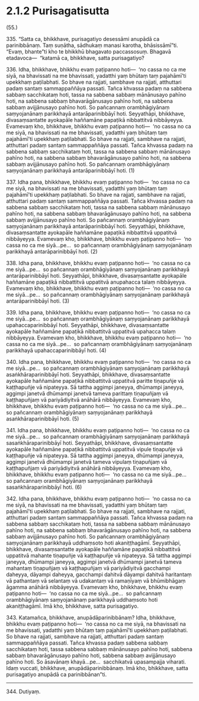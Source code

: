 

# 2.1.2 Purisagatisutta




(55.)

335\. “Satta ca, bhikkhave, purisagatiyo desessāmi anupādā ca parinibbānaṃ. Taṃ suṇātha, sādhukaṃ manasi karotha, bhāsissāmī”ti. “Evaṃ, bhante”ti kho te bhikkhū bhagavato paccassosuṃ. Bhagavā etadavoca—  “katamā ca, bhikkhave, satta purisagatiyo?

336\. Idha, bhikkhave, bhikkhu evaṃ paṭipanno hoti—  ‘no cassa no ca me siyā, na bhavissati na me bhavissati, yadatthi yaṃ bhūtaṃ taṃ pajahāmī’ti upekkhaṃ paṭilabhati. So bhave na rajjati, sambhave na rajjati, atthuttari padaṃ santaṃ sammappaññāya passati. Tañca khvassa padaṃ na sabbena sabbaṃ sacchikataṃ hoti, tassa na sabbena sabbaṃ mānānusayo pahīno hoti, na sabbena sabbaṃ bhavarāgānusayo pahīno hoti, na sabbena sabbaṃ avijjānusayo pahīno hoti. So pañcannaṃ orambhāgiyānaṃ saṃyojanānaṃ parikkhayā antarāparinibbāyī hoti. Seyyathāpi, bhikkhave, divasaṃsantatte ayokapāle haññamāne papaṭikā nibbattitvā nibbāyeyya. Evamevaṃ kho, bhikkhave, bhikkhu evaṃ paṭipanno hoti—  ‘no cassa no ca me siyā, na bhavissati na me bhavissati, yadatthi yaṃ bhūtaṃ taṃ pajahāmī’ti upekkhaṃ paṭilabhati. So bhave na rajjati, sambhave na rajjati, atthuttari padaṃ santaṃ sammappaññāya passati. Tañca khvassa padaṃ na sabbena sabbaṃ sacchikataṃ hoti, tassa na sabbena sabbaṃ mānānusayo pahīno hoti, na sabbena sabbaṃ bhavarāgānusayo pahīno hoti, na sabbena sabbaṃ avijjānusayo pahīno hoti. So pañcannaṃ orambhāgiyānaṃ saṃyojanānaṃ parikkhayā antarāparinibbāyī hoti. (1)

337\. Idha pana, bhikkhave, bhikkhu evaṃ paṭipanno hoti—  ‘no cassa no ca me siyā, na bhavissati na me bhavissati, yadatthi yaṃ bhūtaṃ taṃ pajahāmī’ti upekkhaṃ paṭilabhati. So bhave na rajjati, sambhave na rajjati, atthuttari padaṃ santaṃ sammappaññāya passati. Tañca khvassa padaṃ na sabbena sabbaṃ sacchikataṃ hoti, tassa na sabbena sabbaṃ mānānusayo pahīno hoti, na sabbena sabbaṃ bhavarāgānusayo pahīno hoti, na sabbena sabbaṃ avijjānusayo pahīno hoti. So pañcannaṃ orambhāgiyānaṃ saṃyojanānaṃ parikkhayā antarāparinibbāyī hoti. Seyyathāpi, bhikkhave, divasaṃsantatte ayokapāle haññamāne papaṭikā nibbattitvā uppatitvā nibbāyeyya. Evamevaṃ kho, bhikkhave, bhikkhu evaṃ paṭipanno hoti—  ‘no cassa no ca me siyā…pe…  so pañcannaṃ orambhāgiyānaṃ saṃyojanānaṃ parikkhayā antarāparinibbāyī hoti. (2)

338\. Idha pana, bhikkhave, bhikkhu evaṃ paṭipanno hoti—  ‘no cassa no ca me siyā…pe…  so pañcannaṃ orambhāgiyānaṃ saṃyojanānaṃ parikkhayā antarāparinibbāyī hoti. Seyyathāpi, bhikkhave, divasaṃsantatte ayokapāle haññamāne papaṭikā nibbattitvā uppatitvā anupahacca talaṃ nibbāyeyya. Evamevaṃ kho, bhikkhave, bhikkhu evaṃ paṭipanno hoti—  ‘no cassa no ca me siyā…pe…  so pañcannaṃ orambhāgiyānaṃ saṃyojanānaṃ parikkhayā antarāparinibbāyī hoti. (3)

339\. Idha pana, bhikkhave, bhikkhu evaṃ paṭipanno hoti—  ‘no cassa no ca me siyā…pe…  so pañcannaṃ orambhāgiyānaṃ saṃyojanānaṃ parikkhayā upahaccaparinibbāyī hoti. Seyyathāpi, bhikkhave, divasaṃsantatte ayokapāle haññamāne papaṭikā nibbattitvā uppatitvā upahacca talaṃ nibbāyeyya. Evamevaṃ kho, bhikkhave, bhikkhu evaṃ paṭipanno hoti—  ‘no cassa no ca me siyā…pe…  so pañcannaṃ orambhāgiyānaṃ saṃyojanānaṃ parikkhayā upahaccaparinibbāyī hoti. (4)

340\. Idha pana, bhikkhave, bhikkhu evaṃ paṭipanno hoti—  ‘no cassa no ca me siyā…pe…  so pañcannaṃ orambhāgiyānaṃ saṃyojanānaṃ parikkhayā asaṅkhāraparinibbāyī hoti. Seyyathāpi, bhikkhave, divasaṃsantatte ayokapāle haññamāne papaṭikā nibbattitvā uppatitvā paritte tiṇapuñje vā kaṭṭhapuñje vā nipateyya. Sā tattha aggimpi janeyya, dhūmampi janeyya, aggimpi janetvā dhūmampi janetvā tameva parittaṃ tiṇapuñjaṃ vā kaṭṭhapuñjaṃ vā pariyādiyitvā anāhārā nibbāyeyya. Evamevaṃ kho, bhikkhave, bhikkhu evaṃ paṭipanno hoti—  ‘no cassa no ca me siyā…pe…  so pañcannaṃ orambhāgiyānaṃ saṃyojanānaṃ parikkhayā asaṅkhāraparinibbāyī hoti. (5)

341\. Idha pana, bhikkhave, bhikkhu evaṃ paṭipanno hoti—  ‘no cassa no ca me siyā…pe…  so pañcannaṃ orambhāgiyānaṃ saṃyojanānaṃ parikkhayā sasaṅkhāraparinibbāyī hoti. Seyyathāpi, bhikkhave, divasaṃsantatte ayokapāle haññamāne papaṭikā nibbattitvā uppatitvā vipule tiṇapuñje vā kaṭṭhapuñje vā nipateyya. Sā tattha aggimpi janeyya, dhūmampi janeyya, aggimpi janetvā dhūmampi janetvā tameva vipulaṃ tiṇapuñjaṃ vā kaṭṭhapuñjaṃ vā pariyādiyitvā anāhārā nibbāyeyya. Evamevaṃ kho, bhikkhave, bhikkhu evaṃ paṭipanno hoti—  ‘no cassa no ca me siyā…pe…  so pañcannaṃ orambhāgiyānaṃ saṃyojanānaṃ parikkhayā sasaṅkhāraparinibbāyī hoti. (6)

342\. Idha pana, bhikkhave, bhikkhu evaṃ paṭipanno hoti—  ‘no cassa no ca me siyā, na bhavissati na me bhavissati, yadatthi yaṃ bhūtaṃ taṃ pajahāmī’ti upekkhaṃ paṭilabhati. So bhave na rajjati, sambhave na rajjati, atthuttari padaṃ santaṃ sammappaññāya passati. Tañca khvassa padaṃ na sabbena sabbaṃ sacchikataṃ hoti, tassa na sabbena sabbaṃ mānānusayo pahīno hoti, na sabbena sabbaṃ bhavarāgānusayo pahīno hoti, na sabbena sabbaṃ avijjānusayo pahīno hoti. So pañcannaṃ orambhāgiyānaṃ saṃyojanānaṃ parikkhayā uddhaṃsoto hoti akaniṭṭhagāmī. Seyyathāpi, bhikkhave, divasaṃsantatte ayokapāle haññamāne papaṭikā nibbattitvā uppatitvā mahante tiṇapuñje vā kaṭṭhapuñje vā nipateyya. Sā tattha aggimpi janeyya, dhūmampi janeyya, aggimpi janetvā dhūmampi janetvā tameva mahantaṃ tiṇapuñjaṃ vā kaṭṭhapuñjaṃ vā pariyādiyitvā gacchampi daheyya, dāyampi daheyya, gacchampi dahitvā dāyampi dahitvā haritantaṃ vā pathantaṃ vā selantaṃ vā udakantaṃ vā ramaṇīyaṃ vā bhūmibhāgaṃ āgamma anāhārā nibbāyeyya. Evamevaṃ kho, bhikkhave, bhikkhu evaṃ paṭipanno hoti—  ‘no cassa no ca me siyā…pe…  so pañcannaṃ orambhāgiyānaṃ saṃyojanānaṃ parikkhayā uddhaṃsoto hoti akaniṭṭhagāmī. Imā kho, bhikkhave, satta purisagatiyo.

343\. Katamañca, bhikkhave, anupādāparinibbānaṃ? Idha, bhikkhave, bhikkhu evaṃ paṭipanno hoti—  ‘no cassa no ca me siyā, na bhavissati na me bhavissati, yadatthi yaṃ bhūtaṃ taṃ pajahāmī’ti upekkhaṃ paṭilabhati. So bhave na rajjati, sambhave na rajjati, atthuttari padaṃ santaṃ sammappaññāya passati. Tañca khvassa padaṃ sabbena sabbaṃ sacchikataṃ hoti, tassa sabbena sabbaṃ mānānusayo pahīno hoti, sabbena sabbaṃ bhavarāgānusayo pahīno hoti, sabbena sabbaṃ avijjānusayo pahīno hoti. So āsavānaṃ khayā…pe…  sacchikatvā upasampajja viharati. Idaṃ vuccati, bhikkhave, anupādāparinibbānaṃ. Imā kho, bhikkhave, satta purisagatiyo anupādā ca parinibbānan”ti.

---

344\. Dutiyaṃ.






